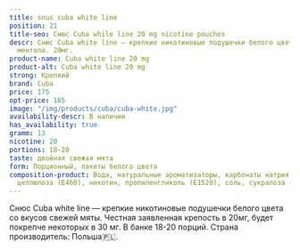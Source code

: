 ```yaml
---
title: snus cuba white line
position: 21
title-seo: Снюс Cuba while line 20 mg nicotine pouches
descr: Снюс Cuba white line – крепкие никотиновые подушечки белого цвета со вкусом
  ментола. 20мг.
product-name: Cuba white line 20 mg
product-alt: Cuba white line 20 mg
strong: Крепкий
brand: Cuba
price: 175
opt-price: 165
image: "/img/products/cuba/cuba-white.jpg"
availability-descr: В наличии
has_availability: true
gramm: 13
nicotine: 20
portions: 18-20
taste: двойная свежая мята
form: Порционный, пакеты белого цвета
composition-product: Вода, натуральные ароматизаторы, карбонаты натрия (E500), микрокристаллическая
  целлюлоза (E460), никотин, пропиленгликоль (E1520), соль, сукралоза (E955)
---
```


Снюс Cuba white line —  крепкие никотиновые подушечки белого цвета со вкусов свежей мяты. Честная заявленная крепость в 20мг, будет покрепче некоторых в 30 мг. В банке 18-20 порций. Страна производитель: Польша🇵🇱.